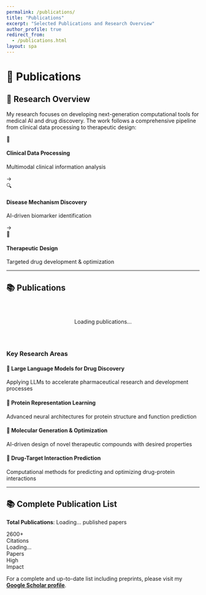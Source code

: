 ```yaml
---
permalink: /publications/
title: "Publications"
excerpt: "Selected Publications and Research Overview"
author_profile: true
redirect_from:
  - /publications.html
layout: spa
---
```


# 📝 Publications

## 🔬 Research Overview

My research focuses on developing next-generation computational tools for medical AI and drug discovery. The work follows a comprehensive pipeline from clinical data processing to therapeutic design:

<div class="research-pipeline">
  <div class="pipeline-step">
    <div class="step-icon">🏥</div>
    <div class="step-content">
      <h4>Clinical Data Processing</h4>
      <p>Multimodal clinical information analysis</p>
    </div>
  </div>
  
  <div class="pipeline-arrow">→</div>
  
  <div class="pipeline-step">
    <div class="step-icon">🔍</div>
    <div class="step-content">
      <h4>Disease Mechanism Discovery</h4>
      <p>AI-driven biomarker identification</p>
    </div>
  </div>
  
  <div class="pipeline-arrow">→</div>
  
  <div class="pipeline-step">
    <div class="step-icon">🧬</div>
    <div class="step-content">
      <h4>Therapeutic Design</h4>
      <p>Targeted drug development & optimization</p>
    </div>
  </div>
</div>

---

## 📚 Publications

<div id="publications-loading" style="text-align: center; padding: 2em;">
  <p>Loading publications...</p>
</div>

<div id="publications-container"></div>

### Key Research Areas

<div class="research-areas">
  <div class="research-area">
    <h4>🧠 Large Language Models for Drug Discovery</h4>
    <p>Applying LLMs to accelerate pharmaceutical research and development processes</p>
  </div>
  
  <div class="research-area">
    <h4>🔬 Protein Representation Learning</h4>
    <p>Advanced neural architectures for protein structure and function prediction</p>
  </div>
  
  <div class="research-area">
    <h4>💊 Molecular Generation & Optimization</h4>
    <p>AI-driven design of novel therapeutic compounds with desired properties</p>
  </div>
  
  <div class="research-area">
    <h4>🎯 Drug-Target Interaction Prediction</h4>
    <p>Computational methods for predicting and optimizing drug-protein interactions</p>
  </div>
</div>

---

## 📚 Complete Publication List

**Total Publications**: <span id="total-count">Loading...</span> published papers

<div class="scholar-stats">
  <div class="stat-item">
    <div class="stat-number">2600+</div>
    <div class="stat-label">Citations</div>
  </div>
  <div class="stat-item">
    <div class="stat-number" id="paper-count">Loading...</div>
    <div class="stat-label">Papers</div>
  </div>
  <div class="stat-item">
    <div class="stat-number">High</div>
    <div class="stat-label">Impact</div>
  </div>
</div>

For a complete and up-to-date list including preprints, please visit my [**Google Scholar profile**](https://scholar.google.com/citations?hl=zh-CN&user=AUpqepUAAAAJ&view_op=list_works&sortby=pubdate).

<script>
// Parse BibTeX content
function parseBibtex(bibtexText) {
  const entries = [];
  const regex = /@(\w+)\s*\{\s*([^,]+),\s*([\s\S]*?)\n\}/g;
  let match;
  
  while ((match = regex.exec(bibtexText)) !== null) {
    const [, type, key, fieldsStr] = match;
    const fields = {};
    
    // Parse fields
    const fieldRegex = /(\w+)\s*=\s*\{([^{}]*(?:\{[^{}]*\}[^{}]*)*)\}|(\w+)\s*=\s*"([^"]*)"/g;
    let fieldMatch;
    
    while ((fieldMatch = fieldRegex.exec(fieldsStr)) !== null) {
      const fieldName = fieldMatch[1] || fieldMatch[3];
      const fieldValue = fieldMatch[2] || fieldMatch[4];
      if (fieldName && fieldValue) {
        fields[fieldName.toLowerCase()] = fieldValue.trim();
      }
    }
    
    entries.push({
      type: type.toLowerCase(),
      key: key.trim(),
      fields: fields
    });
  }
  
  return entries;
}

// Get venue badge class based on venue name
function getVenueBadge(venue) {
  const venueUpper = venue.toUpperCase();
  
  if (venueUpper.includes('NATURE')) {
    return 'nature';
  } else if (venueUpper.includes('NEURIPS') || venueUpper.includes('NIPS')) {
    return 'neurips';
  } else if (venueUpper.includes('ICML')) {
    return 'icml';
  } else if (venueUpper.includes('ICLR')) {
    return 'iclr';
  } else if (venueUpper.includes('AAAI') || venueUpper.includes('IJCAI')) {
    return 'ai-conference';
  } else if (venueUpper.includes('BIOINFORMATICS') || venueUpper.includes('BMC') || venueUpper.includes('PLOS')) {
    return 'bio-journal';
  } else if (venueUpper.includes('IEEE') || venueUpper.includes('ACM')) {
    return 'cs-journal';
  }
  return 'other';
}

// Check if entry is arXiv preprint
function isArxivPreprint(entry) {
  const venue = entry.fields.journal || entry.fields.booktitle || entry.fields.publisher || '';
  return venue.toLowerCase().includes('arxiv') || 
         (entry.fields.eprint && entry.fields.eprint.includes('arxiv'));
}

// Get venue display name
function getVenueDisplay(entry) {
  if (entry.fields.journal) {
    return entry.fields.journal;
  } else if (entry.fields.booktitle) {
    return entry.fields.booktitle;
  } else if (entry.fields.publisher) {
    return entry.fields.publisher;
  }
  return '';
}

// Render publications from BibTeX
function renderPublications() {
  fetch('/pub.bib')
    .then(response => response.text())
    .then(bibtexText => {
      const entries = parseBibtex(bibtexText);
      
      // Filter out arXiv preprints
      const publishedEntries = entries.filter(entry => !isArxivPreprint(entry));
      
      // Group by year
      const groupedByYear = {};
      publishedEntries.forEach(entry => {
        const year = parseInt(entry.fields.year) || 'Unknown';
        if (!groupedByYear[year]) {
          groupedByYear[year] = [];
        }
        groupedByYear[year].push(entry);
      });
      
      // Sort years (newest first)
      const sortedYears = Object.keys(groupedByYear).sort((a, b) => {
        if (a === 'Unknown') return 1;
        if (b === 'Unknown') return -1;
        return parseInt(b) - parseInt(a);
      });
      
      const container = document.getElementById('publications-container');
      const loadingDiv = document.getElementById('publications-loading');
      loadingDiv.style.display = 'none';
      container.innerHTML = '';
      
      sortedYears.forEach(year => {
        // Create year section
        const yearSection = document.createElement('div');
        yearSection.className = 'year-section';
        
        const yearHeader = document.createElement('h3');
        yearHeader.className = 'year-header';
        yearHeader.innerHTML = `📅 ${year} <span class="year-count">(${groupedByYear[year].length} papers)</span>`;
        yearSection.appendChild(yearHeader);
        
        const yearPapers = document.createElement('div');
        yearPapers.className = 'year-papers';
        
        groupedByYear[year].forEach((entry, index) => {
          const paperDiv = document.createElement('div');
          paperDiv.className = 'publication-item';
          
          const title = entry.fields.title || 'Untitled';
          const authors = entry.fields.author || 'Unknown authors';
          const venue = getVenueDisplay(entry);
          const venueClass = getVenueBadge(venue);
          
          paperDiv.innerHTML = `
            <div class="paper-number">${groupedByYear[year].length - index}</div>
            <div class="paper-content">
              ${venue ? `<div class="paper-badge ${venueClass}">${venue}</div>` : ''}
              <div class="paper-title">${title}</div>
              <div class="paper-authors">${authors}</div>
              
              <div class="paper-links">
                ${entry.fields.url ? `<a href="${entry.fields.url}" target="_blank">📄 Paper</a>` : ''}
                ${entry.fields.doi ? `<a href="https://doi.org/${entry.fields.doi}" target="_blank">🔗 DOI</a>` : ''}
                ${entry.fields.code ? `<a href="${entry.fields.code}" target="_blank">💻 Code</a>` : ''}
              </div>
            </div>
          `;
          
          yearPapers.appendChild(paperDiv);
        });
        
        yearSection.appendChild(yearPapers);
        container.appendChild(yearSection);
      });
      
      // Update counts
      document.getElementById('total-count').textContent = publishedEntries.length;
      document.getElementById('paper-count').textContent = publishedEntries.length;
    })
    .catch(error => {
      console.error('Error loading BibTeX file:', error);
      const loadingDiv = document.getElementById('publications-loading');
      loadingDiv.innerHTML = '<p>Error loading publications. Please check if pub.bib file is accessible.</p>';
    });
}

// Load publications when page loads
document.addEventListener('DOMContentLoaded', renderPublications);
</script>